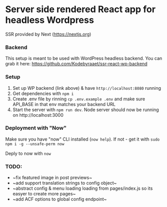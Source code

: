 # Server side rendered React app for headless Wordpress

SSR provided by Next (https://nextjs.org)

### Backend 
This setup is meant to be used with WordPress headless backend. You can grab it here: https://github.com/Kodebyraaet/ssr-react-wp-backend

### Setup
1. Set up WP backend (link above) & have `http://localhost:8080` running 
2. Get dependencies with `npm i` 
3. Create .env file by rinning `cp .env.example .env` and make sure API_BASE in that env matches your backend URL
3. Start the server with `npm run dev`. Node server should now be running on http://localhost:3000

### Deployment with "Now"
Make sure you have "now" CLI installed (`now help`). If not - get it with `sudo npm i -g --unsafe-perm now`

Deply to now with `now`

### TODO:

+ ~fix featured image in post previews~
+ ~add support translation strings to config object~
+ ~abstract config & menu loading loading from pages/index.js so its easyer to create more pages~
+ ~add ACF options to global config endpoint~

